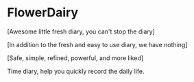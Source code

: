 # FlowerDairy
[Awesome little fresh diary, you can't stop the diary]

[In addition to the fresh and easy to use diary, we have nothing]

[Safe, simple, refined, powerful, and more liked]

Time diary, help you quickly record the daily life.
